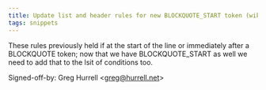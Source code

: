 ```yaml
---
title: Update list and header rules for new BLOCKQUOTE_START token (wikitext, 9e985ab)
tags: snippets
---
```


These rules previously held if at the start of the line or immediately after a BLOCKQUOTE token; now that we have BLOCKQUOTE_START as well we need to add that to the lsit of conditions too.

Signed-off-by: Greg Hurrell &lt;greg@hurrell.net&gt;
